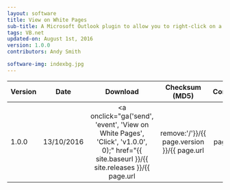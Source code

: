 ```yaml
---
layout: software
title: View on White Pages
sub-title: A Microsoft Outlook plugin to allow you to right-click on a contact to take you straight to their Intranet page
tags: VB.net
updated-on: August 1st, 2016
version: 1.0.0
contributors: Andy Smith

software-img: indexbg.jpg 
---
```


<div class="tables-begin"></div>

| Version       | Date          | Download                                                                                                                                                                                                                                               | Checksum (MD5)                   | Contributors |
| :------------ |:-------------:| :-----------------------------------------------------------------------------------------------------------------------------------------------------------------------------------------------------------------------------------------------------:| :-------------------------------:| ------------:|
| 1.0.0         | 13/10/2016    | <a onclick="ga('send', 'event', 'View on White Pages', 'Click', 'v1.0.0', 0);" href="{{ site.baseurl }}/{{ site.releases }}/{{ page.url | remove:'/'}}/{{ page.version }}/{{ page.url | remove:'/' }}-{{ page.version }}.zip">{{ page.url | remove:'/' }}-{{ page.version }}.zip</a> | 5D1CE480055FF2E8A895DE2FDBBE5AE4 | Andy Smith   |

<div class="tables-end"></div>

